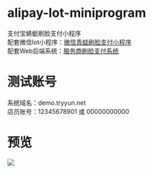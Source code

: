 # alipay-Iot-miniprogram
支付宝蜻蜓刷脸支付小程序  
配套微信Iot小程序：[微信青蛙刷脸支付小程序](https://gitee.com/maidoududuzai/wxfacepay-Iot-miniprogram)  
配套Web后端系统：[服务商刷脸支付系统](https://gitee.com/maidoududuzai/pay-crm-osc)  

# 测试账号
系统域名：demo.tryyun.net  
店员账号：12345678901 或 00000000000

# 预览
![](https://img.alicdn.com/imgextra/i1/120366688/O1CN01P9Ii0F1zH9Ua6RfIn_!!120366688.jpg)
